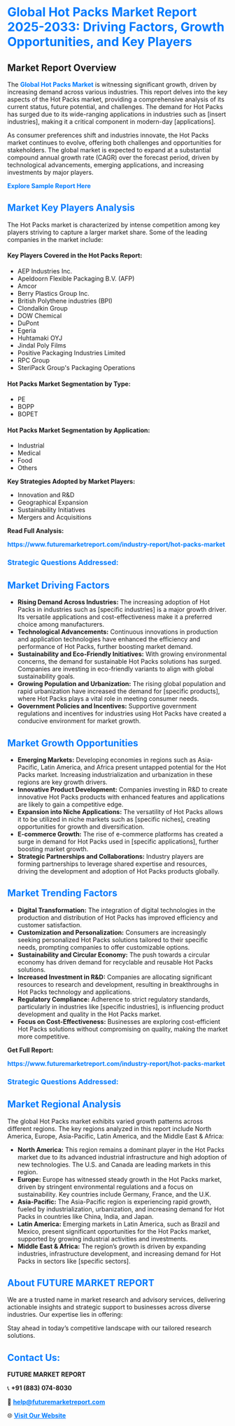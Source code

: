 <h1 style="color: #007BFF;">Global Hot Packs Market Report 2025-2033: Driving Factors, Growth Opportunities, and Key Players</h1>

<section id="overview">
<h2>Market Report Overview</h2>
<p>The <a href="https://www.futuremarketreport.com/industry-report/hot-packs-market" style="color: #007BFF; text-decoration: none;"><strong>Global Hot Packs Market</strong></a> is witnessing significant growth, driven by increasing demand across various industries. This report delves into the key aspects of the Hot Packs market, providing a comprehensive analysis of its current status, future potential, and challenges. The demand for Hot Packs has surged due to its wide-ranging applications in industries such as [insert industries], making it a critical component in modern-day [applications].</p>
<p>As consumer preferences shift and industries innovate, the Hot Packs market continues to evolve, offering both challenges and opportunities for stakeholders. The global market is expected to expand at a substantial compound annual growth rate (CAGR) over the forecast period, driven by technological advancements, emerging applications, and increasing investments by major players.</p>
</section>

<section id="overview">
<p><a href="https://www.futuremarketreport.com/request-sample/reportId=36100" style="color: #007BFF; text-decoration: none;"><strong>Explore Sample Report Here</strong></a></p>
</section>

<section id="key-players">
<h2 style="color: #007BFF;">Market Key Players Analysis</h2>
<p>The Hot Packs market is characterized by intense competition among key players striving to capture a larger market share. Some of the leading companies in the market include:</p>
<h4>Key Players Covered in the Hot Packs Report:</h4>
<ul><li>AEP Industries Inc.</li><li>Apeldoorn Flexible Packaging B.V. (AFP)</li><li>Amcor</li><li>Berry Plastics Group Inc.</li><li>British Polythene industries (BPI)</li><li>Clondalkin Group</li><li>DOW Chemical</li><li>DuPont</li><li>Egeria</li><li>Huhtamaki OYJ</li><li>Jindal Poly Films</li><li>Positive Packaging Industries Limited</li><li>RPC Group</li><li>SteriPack Group&#039;s Packaging Operations</li></ul>
<h4>Hot Packs Market Segmentation by Type:</h4>
<ul><li>PE</li><li>BOPP</li><li>BOPET</li></ul>

<h4>Hot Packs Market Segmentation by Application:</h4>
<ul><li>Industrial</li><li>Medical</li><li>Food</li><li>Others</li></ul>
<p><strong>Key Strategies Adopted by Market Players:</strong></p>
<ul>
<li>Innovation and R&D</li>
<li>Geographical Expansion</li>
<li>Sustainability Initiatives</li>
<li>Mergers and Acquisitions</li>
</ul>
</section>

<section>
<p><strong>Read Full Analysis: </strong></p><a href="https://www.futuremarketreport.com/industry-report/hot-packs-market" style="color: #007BFF; text-decoration: none;"><strong>https://www.futuremarketreport.com/industry-report/hot-packs-market</strong></a>
<h3 style="color: #007BFF;">Strategic Questions Addressed:</h3>
</section>

<section id="driving-factors">
<h2 style="color: #007BFF;">Market Driving Factors</h2>
<ul>
<li><strong>Rising Demand Across Industries:</strong> The increasing adoption of Hot Packs in industries such as [specific industries] is a major growth driver. Its versatile applications and cost-effectiveness make it a preferred choice among manufacturers.</li>
<li><strong>Technological Advancements:</strong> Continuous innovations in production and application technologies have enhanced the efficiency and performance of Hot Packs, further boosting market demand.</li>
<li><strong>Sustainability and Eco-Friendly Initiatives:</strong> With growing environmental concerns, the demand for sustainable Hot Packs solutions has surged. Companies are investing in eco-friendly variants to align with global sustainability goals.</li>
<li><strong>Growing Population and Urbanization:</strong> The rising global population and rapid urbanization have increased the demand for [specific products], where Hot Packs plays a vital role in meeting consumer needs.</li>
<li><strong>Government Policies and Incentives:</strong> Supportive government regulations and incentives for industries using Hot Packs have created a conducive environment for market growth.</li>
</ul>
</section>

<section id="growth-opportunities">
<h2 style="color: #007BFF;">Market Growth Opportunities</h2>
<ul>
<li><strong>Emerging Markets:</strong> Developing economies in regions such as Asia-Pacific, Latin America, and Africa present untapped potential for the Hot Packs market. Increasing industrialization and urbanization in these regions are key growth drivers.</li>
<li><strong>Innovative Product Development:</strong> Companies investing in R&D to create innovative Hot Packs products with enhanced features and applications are likely to gain a competitive edge.</li>
<li><strong>Expansion into Niche Applications:</strong> The versatility of Hot Packs allows it to be utilized in niche markets such as [specific niches], creating opportunities for growth and diversification.</li>
<li><strong>E-commerce Growth:</strong> The rise of e-commerce platforms has created a surge in demand for Hot Packs used in [specific applications], further boosting market growth.</li>
<li><strong>Strategic Partnerships and Collaborations:</strong> Industry players are forming partnerships to leverage shared expertise and resources, driving the development and adoption of Hot Packs products globally.</li>
</ul>
</section>

<section id="trending-factors">
<h2 style="color: #007BFF;">Market Trending Factors</h2>
<ul>
<li><strong>Digital Transformation:</strong> The integration of digital technologies in the production and distribution of Hot Packs has improved efficiency and customer satisfaction.</li>
<li><strong>Customization and Personalization:</strong> Consumers are increasingly seeking personalized Hot Packs solutions tailored to their specific needs, prompting companies to offer customizable options.</li>
<li><strong>Sustainability and Circular Economy:</strong> The push towards a circular economy has driven demand for recyclable and reusable Hot Packs solutions.</li>
<li><strong>Increased Investment in R&D:</strong> Companies are allocating significant resources to research and development, resulting in breakthroughs in Hot Packs technology and applications.</li>
<li><strong>Regulatory Compliance:</strong> Adherence to strict regulatory standards, particularly in industries like [specific industries], is influencing product development and quality in the Hot Packs market.</li>
<li><strong>Focus on Cost-Effectiveness:</strong> Businesses are exploring cost-efficient Hot Packs solutions without compromising on quality, making the market more competitive.</li>
</ul>
</section>

<section>
<p><strong>Get Full Report: </strong></p><a href="https://www.futuremarketreport.com/industry-report/hot-packs-market" style="color: #007BFF; text-decoration: none;"><strong>https://www.futuremarketreport.com/industry-report/hot-packs-market</strong></a>
<h3 style="color: #007BFF;">Strategic Questions Addressed:</h3>
</section>


<section id="regional-analysis">
<h2 style="color: #007BFF;">Market Regional Analysis</h2>
<p>The global Hot Packs market exhibits varied growth patterns across different regions. The key regions analyzed in this report include North America, Europe, Asia-Pacific, Latin America, and the Middle East & Africa:</p>
<ul>
<li><strong>North America:</strong> This region remains a dominant player in the Hot Packs market due to its advanced industrial infrastructure and high adoption of new technologies. The U.S. and Canada are leading markets in this region.</li>
<li><strong>Europe:</strong> Europe has witnessed steady growth in the Hot Packs market, driven by stringent environmental regulations and a focus on sustainability. Key countries include Germany, France, and the U.K.</li>
<li><strong>Asia-Pacific:</strong> The Asia-Pacific region is experiencing rapid growth, fueled by industrialization, urbanization, and increasing demand for Hot Packs in countries like China, India, and Japan.</li>
<li><strong>Latin America:</strong> Emerging markets in Latin America, such as Brazil and Mexico, present significant opportunities for the Hot Packs market, supported by growing industrial activities and investments.</li>
<li><strong>Middle East & Africa:</strong> The region’s growth is driven by expanding industries, infrastructure development, and increasing demand for Hot Packs in sectors like [specific sectors].</li>
</ul>
</section>

<footer>
<h2 style="color: #007BFF;">About FUTURE MARKET REPORT</h2>
<p>We are a trusted name in market research and advisory services, delivering actionable insights and strategic support to businesses across diverse industries. Our expertise lies in offering:</p>

<p>Stay ahead in today’s competitive landscape with our tailored research solutions.</p>

<h2 style="color: #007BFF;">Contact Us:</h2>
<p><strong>FUTURE MARKET REPORT</strong></p>
<p>📞 <strong>+91 (883) 074-8030</strong></p>
<p>📧 <strong><a href="mailto:help@futuremarketreport.com" style="color: #007BFF;">help@futuremarketreport.com</a></strong></p>
<p>🌐 <strong><a href="https://www.futuremarketreport.com/" style="color: #007BFF;">Visit Our Website</a></strong></p>
</footer>